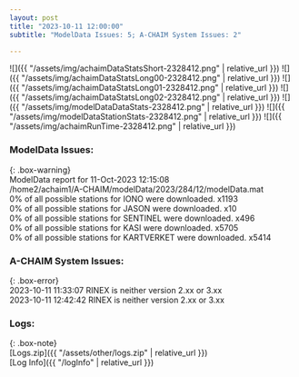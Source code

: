 ```yaml
---
layout: post
title: "2023-10-11 12:00:00"
subtitle: "ModelData Issues: 5; A-CHAIM System Issues: 2"

---
```


![]({{ "/assets/img/achaimDataStatsShort-2328412.png" | relative_url }})
![]({{ "/assets/img/achaimDataStatsLong00-2328412.png" | relative_url }})
![]({{ "/assets/img/achaimDataStatsLong01-2328412.png" | relative_url }})
![]({{ "/assets/img/achaimDataStatsLong02-2328412.png" | relative_url }})
![]({{ "/assets/img/modelDataDataStats-2328412.png" | relative_url }})
![]({{ "/assets/img/modelDataStationStats-2328412.png" | relative_url }})
![]({{ "/assets/img/achaimRunTime-2328412.png" | relative_url }})


### ModelData Issues:  
  
{: .box-warning}  
 ModelData report for 11-Oct-2023 12:15:08   
 /home2/achaim1/A-CHAIM/modelData/2023/284/12/modelData.mat   
 0% of all possible stations for IONO were downloaded. x1193   
 0% of all possible stations for JASON were downloaded. x10   
 0% of all possible stations for SENTINEL were downloaded. x496   
 0% of all possible stations for KASI were downloaded. x5705   
 0% of all possible stations for KARTVERKET were downloaded. x5414   
  
### A-CHAIM System Issues:  
  
{: .box-error}  
2023-10-11 11:33:07 RINEX is neither version 2.xx or 3.xx  
2023-10-11 12:42:42 RINEX is neither version 2.xx or 3.xx  

### Logs:  
  
{: .box-note}  
[Logs.zip]({{ "/assets/other/logs.zip" | relative_url }})  
[Log Info]({{ "/logInfo" | relative_url }})  
